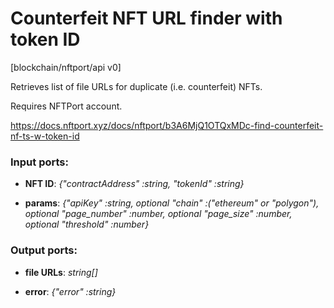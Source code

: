 # Counterfeit NFT URL finder with token ID

[blockchain/nftport/api v0]

Retrieves list of file URLs for duplicate (i.e. counterfeit) NFTs.

Requires NFTPort account.

https://docs.nftport.xyz/docs/nftport/b3A6MjQ1OTQxMDc-find-counterfeit-nf-ts-w-token-id

### Input ports:

* __NFT ID__: _{"contractAddress" :string, "tokenId" :string}_



* __params__: _{"apiKey" :string, optional "chain" :("ethereum" or "polygon"), optional "page_number" :number, optional "page_size" :number, optional "threshold" :number}_



### Output ports:

* __file URLs__: _string[]_



* __error__: _{"error" :string}_




